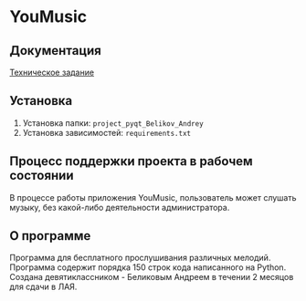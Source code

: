# YouMusic

## Документация
[Техническое задание](materials/technical_specification.md)

## Установка
1. Установка папки:
```project_pyqt_Belikov_Andrey```
2. Установка зависимостей: 
```requirements.txt```

## Процесс поддержки проекта в рабочем состоянии
В процессе работы приложения YouMusic, пользователь может слушать
музыку, без какой-либо деятельности администратора.

## О программе
Программа для бесплатного прослушивания различных мелодий.
Программа содержит порядка 150 строк кода написанного на Python.
Создана девятиклассником - Беликовым Андреем в течении 2 месяцов для сдачи в ЛАЯ.
